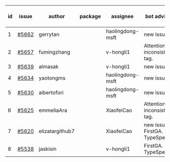 | id | issue | author | package | assignee | bot advice | created date of issue | target release date | date from target |
| ------ | ------ | ------ | ------ | ------ | ------ | ------ | ------ | :-----: |
| 1 | [#5662](https://github.com/Azure/sdk-release-request/issues/5662) | gerrytan |  | haolingdong-msft | new issue. | 11-04 | 11-21 |  |
| 2 | [#5657](https://github.com/Azure/sdk-release-request/issues/5657) | fumingzhang |  | v-hongli1 | Attention to inconsistent tag. | 10-30 | 11-21 |  |
| 3 | [#5639](https://github.com/Azure/sdk-release-request/issues/5639) | almasak |  | v-hongli1 | new issue. | 10-23 | 11-21 |  |
| 4 | [#5634](https://github.com/Azure/sdk-release-request/issues/5634) | yaotongms |  | haolingdong-msft | new issue. | 10-23 | 11-22 |  |
| 5 | [#5630](https://github.com/Azure/sdk-release-request/issues/5630) | albertofori |  | haolingdong-msft | new issue. | 10-22 | 11-22 |  |
| 6 | [#5625](https://github.com/Azure/sdk-release-request/issues/5625) | emmeliaAra |  | XiaofeiCao | Attention to inconsistent tag. | 10-22 | 11-22 |  |
| 7 | [#5620](https://github.com/Azure/sdk-release-request/issues/5620) | elizatargithub7 |  | XiaofeiCao | new issue. FirstGA. TypeSpec. | 10-16 | 11-22 |  |
| 8 | [#5538](https://github.com/Azure/sdk-release-request/issues/5538) | jaskisin |  | v-hongli1 | FirstGA. TypeSpec. | 09-27 | 10-24 |  |

